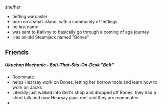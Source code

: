 she/her
- tiefling warcaster
- born on a small island, with a community of tieflings
- no last name
- was sent to Kalivny to basically go through a coming of age journey
- Has an old Steamjack named "Bones"

## Friends

##### Ukuchan Mechanic - Bolt-That-Sits-On-Desk "Bolt"
- Roommate
- helps Hearsay work on Bones, letting her borrow tools and learn how to work on Jacks
- Literally just walked into Bolt's shop and dropped off Bones, they had a short talk and now Hearsay pays rent and they are roommates
- 